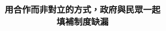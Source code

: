 ---
id: "81"
lang: zh-tw
description: 「防止公務員獎懲濫用」連署案
propose_date: 2020-10-06
meeting_date: 2020-11-18
publish: "TRUE"
selected: "FALSE"
blog_selected: "FALSE"
thumbnail: https://cm.pdis.nat.gov.tw/images/post/1HbVlL-buMyF8p8MMq68LKFonMakLgfzY.jpg
title: 用合作而非對立的方式，政府與民眾一起填補制度缺漏
introduction:
  content: 有關公務機關內部獎懲制度，有網友意見認為基層公務員被懲處時，內部申訴的機制不夠周全，有可能導致當事人權益受損；議題深入至對於現行法條的探討，衍伸至警方重獎重懲制度文化的探討。本案由於利害關係人受訪及出席的意願較低，故以較小型的座談會的形式舉辦，讓與會者與行政機關彼此之間充分答問，嘗試找出制度改善的空間。
  image: https://cm.pdis.nat.gov.tw/images/post/1blAivOPfrjhMWK_LZWZRb_WfJJBAwD9G.jpg
color: blue
join:
  type: 提
  title: 遲來的正義終將是正義？ 公務人員內部應訂立相關行政規則防止涉及刑案之獎懲事由之濫用
  link: https://join.gov.tw/idea/detail/5387212e-586b-4331-a54b-120aac02f386/endorse?page=284&size=8&sort=updateDate,DESC
  image: https://cm.pdis.nat.gov.tw/images/post/1MdEYDGIQz6CJgIbFJagblGOmPJUn5HKj.jpg
layout: post
departments:
  - 內政部
tags:
  - 法規
  - 公務體制
embed:
  mind_map:
    links:
      - https://miro.com/app/live-embed/o9J_lf72aOU=/?moveToViewport=1375,-940,3426,1652&embedAutoplay=true
  ministry_slide:
    links:
      - https://issuu.com/pdis.tw/docs/1091115-_____81_______________________.pptx
  host_slide:
    links:
      - https://issuu.com/pdis.tw/docs/81-_____________
  transcript:
    links:
      - https://sayit.pdis.nat.gov.tw/2020-10-22-%E9%96%8B%E6%94%BE%E6%94%BF%E5%BA%9C%E7%AC%AC81%E6%AC%A1%E5%8D%94%E4%BD%9C%E6%9C%83%E8%AD%B0-%E7%AC%AC%E4%BA%8C%E6%AC%A1%E5%B7%A5%E4%BD%9C%E6%9C%83%E8%AD%B0
---